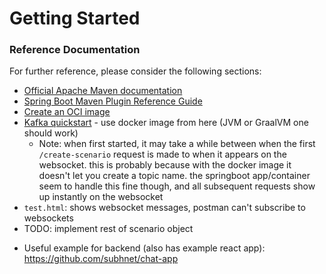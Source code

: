 # Getting Started

### Reference Documentation
For further reference, please consider the following sections:

* [Official Apache Maven documentation](https://maven.apache.org/guides/index.html)
* [Spring Boot Maven Plugin Reference Guide](https://docs.spring.io/spring-boot/3.5.6/maven-plugin)
* [Create an OCI image](https://docs.spring.io/spring-boot/3.5.6/maven-plugin/build-image.html)
* [Kafka quickstart](https://kafka.apache.org/quickstart) - use docker image from here (JVM or GraalVM one should work)
    * Note: when first started, it may take a while between when the first `/create-scenario` request is made to when it appears on the websocket. this is probably because with the docker image it doesn't let you create a topic name. the springboot app/container seem to handle this fine though, and all subsequent requests show up instantly on the websocket
* `test.html`: shows websocket messages, postman can't subscribe to websockets
* TODO: implement rest of scenario object
- Useful example for backend (also has example react app): https://github.com/subhnet/chat-app 
